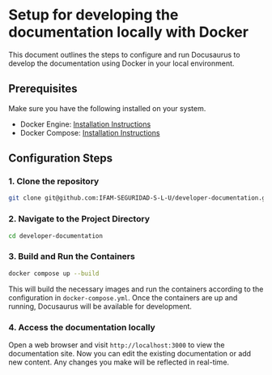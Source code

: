# Setup for developing the documentation locally with Docker

This document outlines the steps to configure and run Docusaurus to develop the documentation using Docker in your local environment.

## Prerequisites

Make sure you have the following installed on your system.

- Docker Engine: [Installation Instructions](https://docs.docker.com/engine/install/ubuntu/)
- Docker Compose: [Installation Instructions](https://www.digitalocean.com/community/tutorials/how-to-install-and-use-docker-compose-on-ubuntu-20-04)

## Configuration Steps

### 1. Clone the repository

```bash
git clone git@github.com:IFAM-SEGURIDAD-S-L-U/developer-documentation.git
```

### 2. Navigate to the Project Directory

```bash
cd developer-documentation
```

### 3. Build and Run the Containers

```bash
docker compose up --build
```

This will build the necessary images and run the containers according to the configuration in `docker-compose.yml`. Once the containers are up and running, Docusaurus will be available for development.

### 4. Access the documentation locally

Open a web browser and visit `http://localhost:3000` to view the documentation site. Now you can edit the existing documentation or add new content. Any changes you make will be reflected in real-time.
